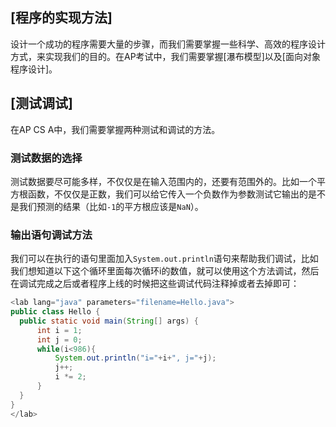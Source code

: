 [程序的实现方法]
------
设计一个成功的程序需要大量的步骤，而我们需要掌握一些科学、高效的程序设计方式，来实现我们的目的。在AP考试中，我们需要掌握[瀑布模型]以及[面向对象程序设计]。

[测试调试]
------
在AP CS A中，我们需要掌握两种测试和调试的方法。

### 测试数据的选择
测试数据要尽可能多样，不仅仅是在输入范围内的，还要有范围外的。比如一个平方根函数，不仅仅是正数，我们可以给它传入一个负数作为参数测试它输出的是不是我们预测的结果（比如`-1`的平方根应该是`NaN`）。

### 输出语句调试方法
我们可以在执行的语句里面加入`System.out.println`语句来帮助我们调试，比如我们想知道以下这个循环里面每次循环i的数值，就可以使用这个方法调试，然后在调试完成之后或者程序上线的时候把这些调试代码注释掉或者去掉即可：
```java
<lab lang="java" parameters="filename=Hello.java">
public class Hello {
  public static void main(String[] args) {
      int i = 1;
      int j = 0;
      while(i<986){
          System.out.println("i="+i+", j="+j);
          j++;
          i *= 2;
      }
  }
}
</lab>
```
